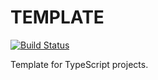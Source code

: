 # TEMPLATE

[![Build Status](https://github.com/daidodo/find-up/actions/workflows/node.js.yml/badge.svg)](https://github.com/daidodo/find-up/actions)

Template for TypeScript projects.
